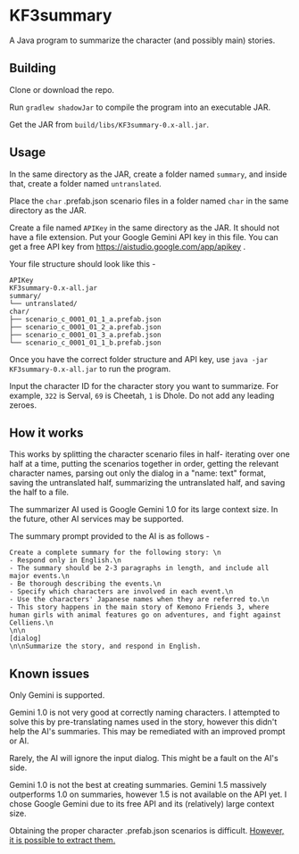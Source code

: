 # KF3summary
A Java program to summarize the character (and possibly main) stories.

## Building
Clone or download the repo.

Run `gradlew shadowJar` to compile the program into an executable JAR.

Get the JAR from `build/libs/KF3summary-0.x-all.jar`.

## Usage
In the same directory as the JAR, create a folder named `summary`, and inside that, create a folder named `untranslated`.

Place the `char` .prefab.json scenario files in a folder named `char` in the same directory as the JAR.

Create a file named ``APIKey`` in the same directory as the JAR. It should not have a file extension. Put your Google Gemini API key in this file. You can get a free API key from https://aistudio.google.com/app/apikey .

Your file structure should look like this -
```
APIKey
KF3summary-0.x-all.jar
summary/
└── untranslated/
char/
├── scenario_c_0001_01_1_a.prefab.json
├── scenario_c_0001_01_2_a.prefab.json
├── scenario_c_0001_01_3_a.prefab.json
└── scenario_c_0001_01_1_b.prefab.json
```
Once you have the correct folder structure and API key, use `java -jar KF3summary-0.x-all.jar` to run the program.

Input the character ID for the character story you want to summarize. For example, `322` is Serval, `69` is Cheetah, `1` is Dhole. Do not add any leading zeroes.

## How it works
This works by splitting the character scenario files in half- iterating over one half at a time, putting the scenarios together in order, getting the relevant character names, parsing out only the dialog in a "name: text" format, saving the untranslated half, summarizing the untranslated half, and saving the half to a file.

The summarizer AI used is Google Gemini 1.0 for its large context size. In the future, other AI services may be supported.

The summary prompt provided to the AI is as follows -
```
Create a complete summary for the following story: \n
- Respond only in English.\n
- The summary should be 2-3 paragraphs in length, and include all major events.\n
- Be thorough describing the events.\n
- Specify which characters are involved in each event.\n
- Use the characters' Japanese names when they are referred to.\n
- This story happens in the main story of Kemono Friends 3, where human girls with animal features go on adventures, and fight against Celliens.\n
\n\n
[dialog]
\n\nSummarize the story, and respond in English.
```
## Known issues
Only Gemini is supported.

Gemini 1.0 is not very good at correctly naming characters. I attempted to solve this by pre-translating names used in the story, however this didn't help the AI's summaries. This may be remediated with an improved prompt or AI.

Rarely, the AI will ignore the input dialog. This might be a fault on the AI's side.

Gemini 1.0 is not the best at creating summaries. Gemini 1.5 massively outperforms 1.0 on summaries, however 1.5 is not available on the API yet. I chose Google Gemini due to its free API and its (relatively) large context size.

Obtaining the proper character .prefab.json scenarios is difficult. [However, it is possible to extract them.](https://cdn.discordapp.com/attachments/1100888255483875428/1230314644065882204/char.7z?ex=6632decd&is=662069cd&hm=3022dd9a141fce913a13c5654c66620d89a9cfd11b9e95aafb06e0b3358079d7&)
